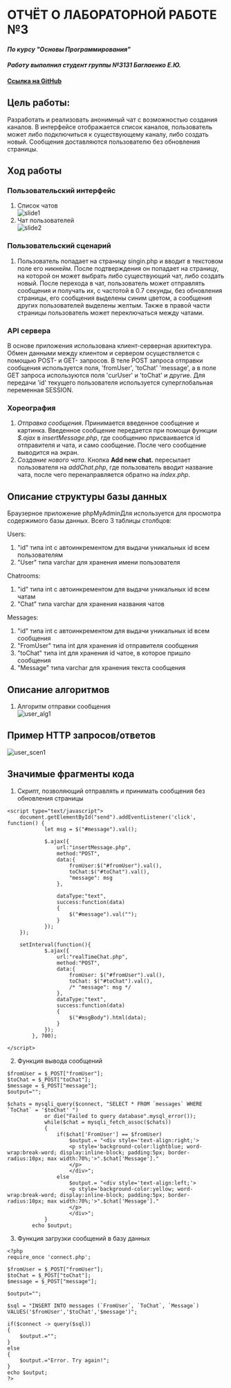 # ОТЧЁТ О ЛАБОРАТОРНОЙ РАБОТЕ №3
#### *По курсу "Основы Программирования"*
#### *Работу выполнил студент группы №3131 Баглаенко Е.Ю.*
#### [Ссылка на GitHub](https://github.com/scifipunk/lab3.git)

## Цель работы:
Разработать и реализовать анонимный чат с возможностью создания каналов. В интерфейсе отображается список каналов, пользователь может либо подключиться к существующему каналу, либо создать новый. Сообщения доставляются пользователю без обновления страницы.

## Ход работы
### Пользовательский интерфейс
1. Список чатов                       
   ![slide1](slides/chats.PNG)
1. Чат пользователей                           
   ![slide2](slides/chatroom.PNG)

### Пользовательский сценарий
1. Пользователь попадает на страницу singin.php и вводит в текстовом поле его никнейм. После подтверждения он попадает на страницу, на которой он может выбрать либо существующий чат, либо создать новый. После перехода в чат, пользователь может отправлять сообщения и получать их, с частотой в 0.7 секунды, без обновления страницы, его сообщения выделены синим цветом, а сообщения других пользователей выделены желтым. Также в правой части страницы пользователь может переключаться между чатами.

### API сервера

В основе приложения использована клиент-серверная архитектура. Обмен данными между клиентом и сервером осуществляется с помощью POST- и GET- запросов. В теле POST запроса отправки сообщения используется поля, 'fromUser', 'toChat'  'message', а в поле  GET запроса используются поля 'curUser' и 'toChat' и другие. Для передачи 'id' текущего пользователя используется суперглобальная переменная SESSION.

### Хореография
1. *Отправка сообщения*. Принимается введенное сообщение и картинка. Введенное сообщение передается при помощи функции *$.ajax* в *insertMessage.php*, где сообщению присваивается id отправителя и чата, и само сообщение. После чего сообщение выводится на экран.
2. *Создание нового чата*. Кнопка **Add new chat.** пересылает пользователя на *addChat.php*, где пользователь вводит название чата, после чего перенаправляется обратно на *index.php*.

## Описание структуры базы данных
Браузерное приложение phpMyAdminДля используется для просмотра содержимого базы данных. Всего 3 таблицы столбцов:

Users:
1. "id" типа int с автоинкрементом для выдачи уникальных id всем пользователям
2. "User" типа varchar для хранения имени пользователя

Chatrooms:
1. "id" типа int с автоинкрементом для выдачи уникальных id всем чатам
2. "Chat" типа varchar для хранения названия чатов

Messages:

1. "id" типа int с автоинкрементом для выдачи уникальных id всем сообщения
2. "FromUser" типа int для хранения id отправителя сообщения
3. "toChat" типа int для хранения id чатое, в которое пришло сообщения
4. "Message" типа varchar для хранения текста сообщения



## Описание алгоритмов
1. Алгоритм отправки сообщения                        
![user_alg1](slides/algs.PNG)                                         
         


## Пример HTTP запросов/ответов
![user_scen1](slides/https.PNG)


## Значимые фрагменты кода
1. Скрипт, позволяющий отправлять и принимать сообщения без обновления страницы
```
<script type="text/javascript">
    document.getElementById("send").addEventListener('click', function() {    
            let msg = $("#message").val();
            
            $.ajax({
                url:"insertMessage.php",
                method:"POST",
                data:{
                    fromUser:$("#fromUser").val(),
                    toChat:$("#toChat").val(),
                    "message": msg
                },
                
                dataType:"text",
                success:function(data)
                {
                    $("#message").val("");
                }
            });    
    });

    setInterval(function(){
            $.ajax({
                url:"realTimeChat.php",
                method:"POST",
                data:{
                    fromUser: $("#fromUser").val(),
                    toChat: $("#toChat").val(),
                    /* "message": msg */
                },
                dataType:"text",
                success:function(data)
                {
                    $("#msgBody").html(data);
                }
            });
        }, 700);

</script>
```
2. Функция вывода сообщений
```
$fromUser = $_POST["fromUser"];
$toChat = $_POST["toChat"];
$message = $_POST["message"];
$output="";

$chats = mysqli_query($connect, "SELECT * FROM `messages` WHERE `ToChat` = '$toChat' ")
            or die("Failed to query database".mysql_error());
            while($chat = mysqli_fetch_assoc($chats))
            {
                if($chat['FromUser'] == $fromUser)
                    $output.= "<div style='text-align:right;'>
                    <p style='background-color:lightblue; word-wrap:break-word; display:inline-block; padding:5px; border-radius:10px; max width:70%;'>".$chat['Message']."
                    </p>
                    </div>";
                else
                    $output.= "<div style='text-align:left;'>
                    <p style='background-color:yellow; word-wrap:break-word; display:inline-block; padding:5px; border-radius:10px; max width:70%;'>".$chat['Message']."
                    </p>
                    </div>";
            }
        echo $output;
```
3. Функция загрузки сообщений в базу данных
```
<?php
require_once 'connect.php';

$fromUser = $_POST["fromUser"];
$toChat = $_POST["toChat"];
$message = $_POST["message"];

$output="";

$sql = "INSERT INTO messages (`FromUser`, `ToChat`, `Message`) VALUES('$fromUser','$toChat','$message')";

if($connect -> query($sql))
{
    $output.="";
}
else
{
    $output.="Error. Try again!";
}
echo $output;
?>
```
